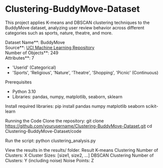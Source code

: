 # Clustering-BuddyMove-Dataset
This project applies K-means and DBSCAN clustering techniques to the BuddyMove dataset, analyzing user review behavior across different categories such as sports, nature, theatre, and more. 


Dataset Name**: BuddyMove  
Source**: [UCI Machine Learning Repository](https://archive.ics.uci.edu/dataset/476/buddymove+data+set)  
Number of Objects**: 249  
Attributes**: 7  
  - 'Userid' (Categorical)
  - 'Sports', 'Religious', 'Nature', 'Theatre', 'Shopping', 'Picnic' (Continuous)

    
Prerequisites
- Python 3.10
- Libraries: pandas, numpy, matplotlib, seaborn, sklearn


Install required libraries:
pip install pandas numpy matplotlib seaborn scikit-learn


Running the Code
Clone the repository:
git clone https://github.com/yourusername/Clustering-BuddyMove-Dataset.git
cd Clustering-BuddyMove-Dataset/code


Run the script:
python clustering_analysis.py


View the results in the results/ folder.
Result
K-means Clustering
Number of Clusters: X
Cluster Sizes: [size1, size2, ...]
DBSCAN Clustering
Number of Clusters: Y (including noise)
Noise Points: Z
